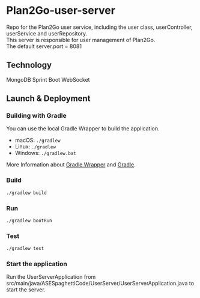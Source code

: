 # Plan2Go-user-server
Repo for the Plan2Go user service, including the user class, userController, userService and userRepository.\
This server is responsible for user management of Plan2Go.\
The default server.port = 8081

## Technology
MongoDB
Sprint Boot
WebSocket

## Launch & Deployment

### Building with Gradle

You can use the local Gradle Wrapper to build the application.
-   macOS: `./gradlew`
-   Linux: `./gradlew`
-   Windows: `./gradlew.bat`

More Information about [Gradle Wrapper](https://docs.gradle.org/current/userguide/gradle_wrapper.html) and [Gradle](https://gradle.org/docs/).

### Build

```bash
./gradlew build
```

### Run

```bash
./gradlew bootRun
```

### Test

```bash
./gradlew test
```
### Start the application

Run the UserServerApplication from src/main/java/ASESpaghettiCode/UserServer/UserServerApplication.java to start the server.
